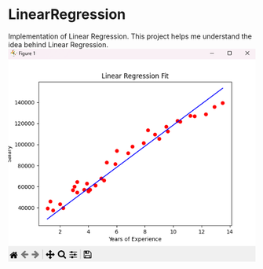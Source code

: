 # LinearRegression
Implementation of Linear Regression.
This project helps me understand the idea behind Linear Regression.
![alt text](image.png)
